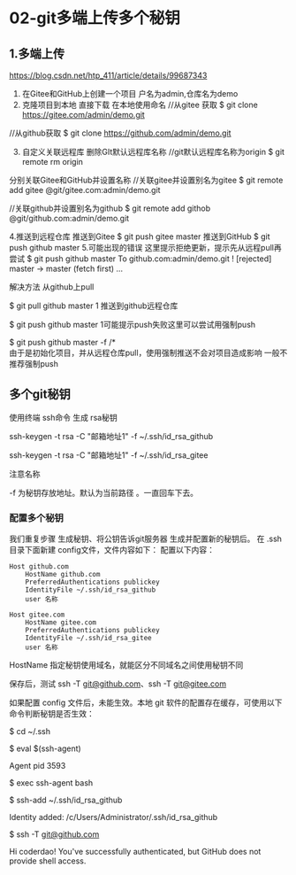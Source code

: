 # 02-git多端上传多个秘钥

## 1.多端上传

https://blog.csdn.net/htp_411/article/details/99687343

1. 在Gitee和GitHub上创建一个项目
   户名为admin,仓库名为demo
2. 克隆项目到本地
   直接下载
   在本地使用命名
   //从gitee 获取
   $ git clone https://gitee.com/admin/demo.git

//从github获取
$ git clone https://github.com/admin/demo.git

3. 自定义关联远程库
删除GIt默认远程库名称
//git默认远程库名称为origin
$ git remote rm origin

分别关联Gitee和GitHub并设置名称
//关联gitee并设置别名为gitee
$ git remote add gitee @git/gitee.com:admin/demo.git



//关联github并设置别名为github
$ git remote add githob @git/github.com:admin/demo.git

4.推送到远程仓库
推送到Gitee
$ git push gitee master
推送到GitHub
$ git push github master
5.可能出现的错误
这里提示拒绝更新，提示先从远程pull再尝试
$ git push github master
To github.com:admin/demo.git
! [rejected]     master -> master (fetch first)
...

解决方法
从github上pull

$ git pull github master
1 推送到github远程仓库

$ git push github master
1可能提示push失败这里可以尝试用强制push

$ git push github master -f
/*	
由于是初始化项目，并从远程仓库pull，使用强制推送不会对项目造成影响
一般不推荐强制push

## 多个git秘钥

使用终端 ssh命令 生成 rsa秘钥

ssh-keygen -t rsa -C "邮箱地址1" -f ~/.ssh/id_rsa_github

ssh-keygen -t rsa -C "邮箱地址1" -f ~/.ssh/id_rsa_gitee

注意名称

-f 为秘钥存放地址。默认为当前路径 。一直回车下去。

### 配置多个秘钥

我们重复步骤 生成秘钥、将公钥告诉git服务器 生成并配置新的秘钥后。 在 .ssh 目录下面新建 config文件，文件内容如下： 配置以下内容：

```
Host github.com
    HostName github.com
    PreferredAuthentications publickey
    IdentityFile ~/.ssh/id_rsa_github
    user 名称

Host gitee.com
    HostName gitee.com
    PreferredAuthentications publickey
    IdentityFile ~/.ssh/id_rsa_gitee
    user 名称
```

HostName 指定秘钥使用域名，就能区分不同域名之间使用秘钥不同

保存后，测试 ssh -T git@github.com、ssh -T git@gitee.com


如果配置 config 文件后，未能生效。本地 git 软件的配置存在缓存，可使用以下命令判断秘钥是否生效：

$ cd ~/.ssh

$ eval $(ssh-agent)

Agent pid 3593



$ exec ssh-agent bash



$ ssh-add ~/.ssh/id_rsa_github

Identity added: /c/Users/Administrator/.ssh/id_rsa_github



$ ssh -T git@github.com

Hi coderdao! You've successfully authenticated, but GitHub does not provide shell access.